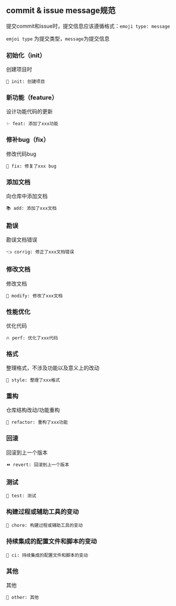 


## commit & issue message规范

提交commit和issue时，提交信息应该遵循格式：`emoji type: message`

`emjoi type` 为提交类型，`message`为提交信息

### 初始化（init） 
创建项目时
```
🎉 init: 创建项目
```
### 新功能（feature）

设计功能代码的更新
```
✨ feat: 添加了xxx功能
```
### 修补bug（fix）
修改代码bug
```
🐛 fix: 修复了xxx bug
```
### 添加文档
向仓库中添加文档
```
📚 add: 添加了xxx文档
```
### 勘误
勘误文档错误
```
👈 corrig: 修正了xxx文档错误
```
### 修改文档
修改文档
```
📖 modify: 修改了xxx文档
```
### 性能优化
优化代码
```
🔥 perf: 优化了xxx代码
```


### 格式
整理格式，不涉及功能以及意义上的改动
```
🎨 style: 整理了xxx格式
```
### 重构
仓库结构改动/功能重构
```
🔨 refactor: 重构了xxx功能
```
### 回滚
回滚到上一个版本
```
⏪ revert: 回滚到上一个版本
```
### 测试
```
🚨 test: 测试
```
### 构建过程或辅助工具的变动
```
🔧 chore: 构建过程或辅助工具的变动
```
### 持续集成的配置文件和脚本的变动
```
🔩 ci: 持续集成的配置文件和脚本的变动
```
### 其他
其他
```
🚩 other: 其他
```